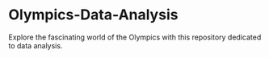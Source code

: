 # Olympics-Data-Analysis
Explore the fascinating world of the Olympics with this repository dedicated to data analysis.
